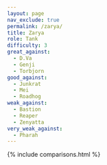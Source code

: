 ```yaml
---
layout: page
nav_exclude: true
permalink: /zarya/
title: Zarya
role: Tank
difficulty: 3
great_against:
  - D.Va
  - Genji
  - Torbjorn
good_against:
  - Junkrat
  - Mei
  - Roadhog
weak_against:
  - Bastion
  - Reaper
  - Zenyatta
very_weak_against:
  - Pharah
---
```


{% include comparisons.html %}